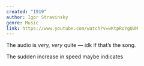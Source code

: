 ```yaml
---
created: "1919"
author: Igor Stravinsky
genre: Music
link: https://www.youtube.com/watch?v=wKtpRoYgQUM
---
```


The audio is *very, very* quite — idk if that’s the song.

The sudden increase in speed maybe indicates
